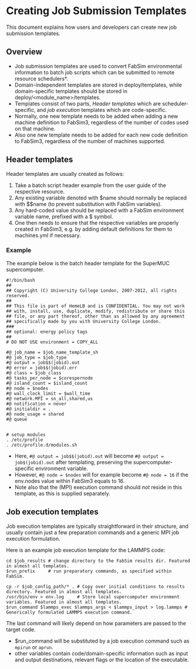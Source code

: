# Creating Job Submission Templates
This document explains how users and developers can create new job submission templates.

## Overview
* Job submission templates are used to convert FabSim environmental information to batch job scripts 
which can be submitted to remote resource schedulers*.
* Domain-independent templates are stored in deploy/templates, while domain-specific templates should be stored in deploy/<module_name>/templates.
* Templates consist of two parts, _Header templates_ which are scheduler-specific, and _job execution_ templates which are code-specific. 
* Normally, one new template needs to be added when adding a new machine definition to FabSim3, regardless of the number of codes used on that machine.
* Also one new template needs to be added for each new code definition to FabSim3, regardless of the number of machines supported.

## Header templates

Header templates are usually created as follows: 
1. Take a batch script header example from the user guide of the respective resource.
2. Any existing variable denoted with $name should normally be replaced with $$name (to prevent substitution with FabSim variables).
3. Any hard-coded value should be replaced with a FabSim environment variable name, prefixed with a $ symbol.
4. One then needs to ensure that the respective variables are properly created in FabSim3, e.g. by adding default definitions for them to machines.yml if necessary.

### Example
The example below is the batch header template for the SuperMUC supercomputer.

```
#!/bin/bash
## 
## Copyright (C) University College London, 2007-2012, all rights reserved.
## 
## This file is part of HemeLB and is CONFIDENTIAL. You may not work 
## with, install, use, duplicate, modify, redistribute or share this
## file, or any part thereof, other than as allowed by any agreement
## specifically made by you with University College London.
###
## optional: energy policy tags
##
# DO NOT USE environment = COPY_ALL

#@ job_name = $job_name_template_sh
#@ job_type = $job_type
#@ output = job$$(jobid).out
#@ error = job$$(jobid).err
#@ class = $job_class
#@ tasks_per_node = $corespernode
#@ island_count = $island_count
#@ node = $nodes
#@ wall_clock_limit = $wall_time
#@ network.MPI = sn_all,shared,us
#@ notification = never
#@ initialdir = .
#@ node_usage = shared
#@ queue


# setup modules
. /etc/profile
. /etc/profile.d/modules.sh
```

* Here, ```#@ output = job$$(jobid).out``` will become ```#@ output = job$(jobid).out``` after templating, preserving the supercomputer-specific environment variable.
* However, ```#@ node = $nodes``` will for example become ```#@ node = 16``` if the env.nodes value within FabSim3 equals to 16.
* Note also that the (MPI) execution command should _not_ reside in this template, as this is supplied separately.

## Job execution templates

Job execution templates are typically straightforward in their structure, and usually contain just a few preparation commands and a generic MPI job execution formulation.

Here is an example job execution template for the LAMMPS code:

```
cd $job_results # change directory to the FabSim results dir. Featured in almost all templates.
$run_prefix     # run preparatory commands, as specified within FabSim.

cp -r $job_config_path/* . # Copy over initial conditions to results directory. Featured in almost all templates.
/usr/bin/env > env.log     # Store local supercomputer environment variables. Featured in almost all templates.
$run_command $lammps_exec $lammps_args < $lammps_input > log.lammps # Generically formulated LAMMPS execution command.
```

The last command will likely depend on how parameters are passed to the target code. 
* $run_command will be substituted by a job execution command such as ```mpirun``` or ```aprun```.
* other variables contain code/domain-specific information such as input and output destinations, relevant flags or the location of the executable.


